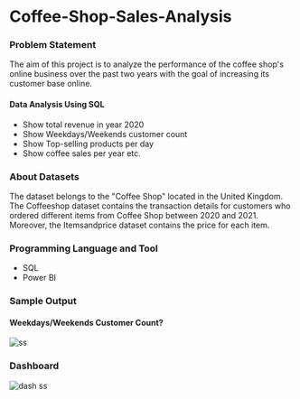# Coffee-Shop-Sales-Analysis
### Problem Statement
The aim of this project is to analyze the performance of the coffee shop's online business over the past two years with the goal of increasing its customer base online. 
#### Data Analysis Using SQL 
* Show total revenue in year 2020
* Show Weekdays/Weekends customer count
* Show Top-selling products per day
* Show coffee sales per year etc.

### About Datasets
The dataset belongs to the "Coffee Shop" located in the United Kingdom.
The Coffeeshop dataset contains the transaction details for customers who ordered different items from Coffee Shop between 2020 and 2021. Moreover, the Itemsandprice dataset contains the price for each item.

### Programming Language and Tool
* SQL
* Power BI

### Sample Output
#### Weekdays/Weekends Customer Count?

  ![ss](https://user-images.githubusercontent.com/93597510/215139471-ee6d9726-6a07-4e81-b6eb-1863c33f9af9.png)
  
### Dashboard

  ![dash ss](https://user-images.githubusercontent.com/93597510/215140776-4e73a895-e7dd-45fc-91ae-d2edc7e3154c.png)
